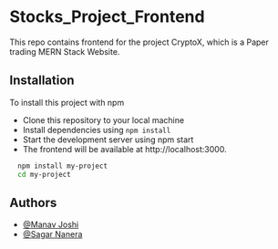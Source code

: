 # Stocks_Project_Frontend

This repo contains frontend for the project CryptoX, which is a Paper trading MERN Stack Website.

## Installation

To install this project with npm
 - Clone this repository to your local machine
 - Install dependencies using ```npm install```
 - Start the development server using npm start
 - The frontend will be available at http://localhost:3000.

```bash
  npm install my-project
  cd my-project
```
    
## Authors

- [@Manav Joshi](https://www.github.com/ManavJoshi111)
- [@Sagar Nanera](https://www.github.com/sagarnanera)

